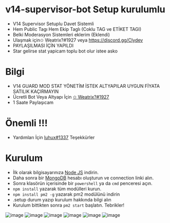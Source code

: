 # v14-supervisor-bot Setup kurulumlu
- V14 Supervisor Setuplu Davet Sistemli
- Hem Public Tagı Hem Ekip Taglı (Coklu TAG ve ETİKET TAGI)
- Belki Moderasyon Sistemleri eklerim (Eklendi)
- Ulaşmak için✩ Weatrix?#1927 veya https://discord.gg/Clydev
- PAYLAŞILMASI İÇİN YAPILDI  
- Star gelirse  stat yapicam toplu bot olur istee asko

# Bilgi
* V14 GUARD MOD STAT YÖNETİM İSTEK ALTYAPILAR UYGUN FİYATA SATILIK KAÇIRMAYIN
* Ücretli Bot Veya Altyapı İçin [✩ Weatrix?#1927](https://discord.com/users/1003950576800899083)
* 1 Saate Paylaşıcam

# Önemli !!!

* Yardımları İçin [luhux#1337](https://discord.com/users/341592492224806914) Teşekkürler

# Kurulum

* İlk olarak bilgisayarınıza [Node JS](https://nodejs.org/en/) indirin.
* Daha sonra bir [MongoDB](http://mongodb.com) hesabı oluşturun ve connection linki alın.
* Sonra klasörün içerisinde bir `powershell` ya da `cmd` penceresi açın.
* ```npm install``` yazarak tüm modülleri kurun.
* ```npm install pm2 -g``` yazarak pm2 modülünü indirin
* .setup durum yazıp kurulum hakkında bilgi alın
* Kurulum bittikten sonra ```pm2 start``` başlatın. Tebrikler!

![image](https://user-images.githubusercontent.com/74924310/226172962-1929adfb-a048-475a-bf8d-3ebcef95f027.png)
![image](https://user-images.githubusercontent.com/74924310/226172993-21cbc161-49fb-4df5-aa39-c68d5961f919.png)
![image](https://github.com/Weatrixcik/v14-supervisor-bot/assets/121248383/f37bcd53-4330-408b-92c6-db525c98b017)
![image](https://user-images.githubusercontent.com/74924310/226173065-4018e6ca-b86b-44de-8a01-212b3fb25f3e.png)
![image](https://user-images.githubusercontent.com/74924310/226173248-ca8fb5bd-aad0-49bd-8072-ed174abaf9c3.png)
![image](https://user-images.githubusercontent.com/74924310/226173289-c767eef3-26d7-4e8c-8510-a0b93bb602e2.png)
